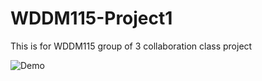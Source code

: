 # WDDM115-Project1
This is for WDDM115 group of 3 collaboration class project

![Demo](https://jmosesessel.github.io/WDDM115-Project1/)
